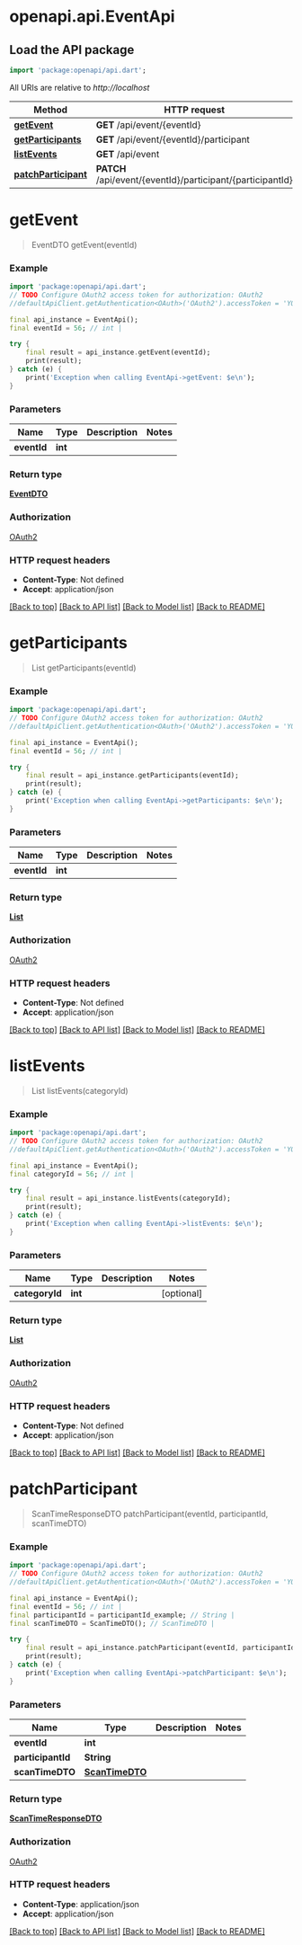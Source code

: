 # openapi.api.EventApi

## Load the API package
```dart
import 'package:openapi/api.dart';
```

All URIs are relative to *http://localhost*

Method | HTTP request | Description
------------- | ------------- | -------------
[**getEvent**](EventApi.md#getevent) | **GET** /api/event/{eventId} | 
[**getParticipants**](EventApi.md#getparticipants) | **GET** /api/event/{eventId}/participant | 
[**listEvents**](EventApi.md#listevents) | **GET** /api/event | 
[**patchParticipant**](EventApi.md#patchparticipant) | **PATCH** /api/event/{eventId}/participant/{participantId} | 


# **getEvent**
> EventDTO getEvent(eventId)



### Example
```dart
import 'package:openapi/api.dart';
// TODO Configure OAuth2 access token for authorization: OAuth2
//defaultApiClient.getAuthentication<OAuth>('OAuth2').accessToken = 'YOUR_ACCESS_TOKEN';

final api_instance = EventApi();
final eventId = 56; // int | 

try {
    final result = api_instance.getEvent(eventId);
    print(result);
} catch (e) {
    print('Exception when calling EventApi->getEvent: $e\n');
}
```

### Parameters

Name | Type | Description  | Notes
------------- | ------------- | ------------- | -------------
 **eventId** | **int**|  | 

### Return type

[**EventDTO**](EventDTO.md)

### Authorization

[OAuth2](../README.md#OAuth2)

### HTTP request headers

 - **Content-Type**: Not defined
 - **Accept**: application/json

[[Back to top]](#) [[Back to API list]](../README.md#documentation-for-api-endpoints) [[Back to Model list]](../README.md#documentation-for-models) [[Back to README]](../README.md)

# **getParticipants**
> List<ParticipantDTO> getParticipants(eventId)



### Example
```dart
import 'package:openapi/api.dart';
// TODO Configure OAuth2 access token for authorization: OAuth2
//defaultApiClient.getAuthentication<OAuth>('OAuth2').accessToken = 'YOUR_ACCESS_TOKEN';

final api_instance = EventApi();
final eventId = 56; // int | 

try {
    final result = api_instance.getParticipants(eventId);
    print(result);
} catch (e) {
    print('Exception when calling EventApi->getParticipants: $e\n');
}
```

### Parameters

Name | Type | Description  | Notes
------------- | ------------- | ------------- | -------------
 **eventId** | **int**|  | 

### Return type

[**List<ParticipantDTO>**](ParticipantDTO.md)

### Authorization

[OAuth2](../README.md#OAuth2)

### HTTP request headers

 - **Content-Type**: Not defined
 - **Accept**: application/json

[[Back to top]](#) [[Back to API list]](../README.md#documentation-for-api-endpoints) [[Back to Model list]](../README.md#documentation-for-models) [[Back to README]](../README.md)

# **listEvents**
> List<EventDTO> listEvents(categoryId)



### Example
```dart
import 'package:openapi/api.dart';
// TODO Configure OAuth2 access token for authorization: OAuth2
//defaultApiClient.getAuthentication<OAuth>('OAuth2').accessToken = 'YOUR_ACCESS_TOKEN';

final api_instance = EventApi();
final categoryId = 56; // int | 

try {
    final result = api_instance.listEvents(categoryId);
    print(result);
} catch (e) {
    print('Exception when calling EventApi->listEvents: $e\n');
}
```

### Parameters

Name | Type | Description  | Notes
------------- | ------------- | ------------- | -------------
 **categoryId** | **int**|  | [optional] 

### Return type

[**List<EventDTO>**](EventDTO.md)

### Authorization

[OAuth2](../README.md#OAuth2)

### HTTP request headers

 - **Content-Type**: Not defined
 - **Accept**: application/json

[[Back to top]](#) [[Back to API list]](../README.md#documentation-for-api-endpoints) [[Back to Model list]](../README.md#documentation-for-models) [[Back to README]](../README.md)

# **patchParticipant**
> ScanTimeResponseDTO patchParticipant(eventId, participantId, scanTimeDTO)



### Example
```dart
import 'package:openapi/api.dart';
// TODO Configure OAuth2 access token for authorization: OAuth2
//defaultApiClient.getAuthentication<OAuth>('OAuth2').accessToken = 'YOUR_ACCESS_TOKEN';

final api_instance = EventApi();
final eventId = 56; // int | 
final participantId = participantId_example; // String | 
final scanTimeDTO = ScanTimeDTO(); // ScanTimeDTO | 

try {
    final result = api_instance.patchParticipant(eventId, participantId, scanTimeDTO);
    print(result);
} catch (e) {
    print('Exception when calling EventApi->patchParticipant: $e\n');
}
```

### Parameters

Name | Type | Description  | Notes
------------- | ------------- | ------------- | -------------
 **eventId** | **int**|  | 
 **participantId** | **String**|  | 
 **scanTimeDTO** | [**ScanTimeDTO**](ScanTimeDTO.md)|  | 

### Return type

[**ScanTimeResponseDTO**](ScanTimeResponseDTO.md)

### Authorization

[OAuth2](../README.md#OAuth2)

### HTTP request headers

 - **Content-Type**: application/json
 - **Accept**: application/json

[[Back to top]](#) [[Back to API list]](../README.md#documentation-for-api-endpoints) [[Back to Model list]](../README.md#documentation-for-models) [[Back to README]](../README.md)

